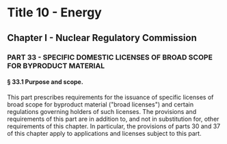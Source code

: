 
# Title 10 - Energy
## Chapter I - Nuclear Regulatory Commission
### PART 33 - SPECIFIC DOMESTIC LICENSES OF BROAD SCOPE FOR BYPRODUCT MATERIAL
#### § 33.1 Purpose and scope.

This part prescribes requirements for the issuance of specific licenses of broad scope for byproduct material ("broad licenses") and certain regulations governing holders of such licenses. The provisions and requirements of this part are in addition to, and not in substitution for, other requirements of this chapter. In particular, the provisions of parts 30 and 37 of this chapter apply to applications and licenses subject to this part.
